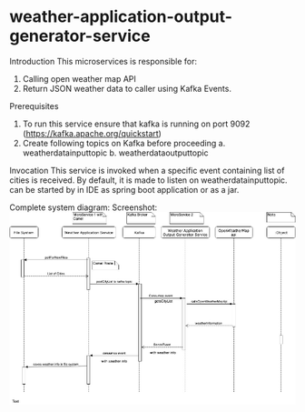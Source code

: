 # weather-application-output-generator-service

Introduction
This microservices is responsible for:
1. Calling open weather map API
2. Return JSON weather data to caller using Kafka Events.

Prerequisites
1. To run this service ensure that kafka is running on port 9092 (https://kafka.apache.org/quickstart)
2. Create following topics on Kafka before proceeding
   a. weatherdatainputtopic
   b. weatherdataoutputtopic
   
Invocation
This service is invoked when a specific event containing list of cities is received.
By default, it is made to listen on weatherdatainputtopic.
can be started by in IDE as spring boot application or as a jar.

Complete system diagram:
Screenshot:
![alt text](https://github.com/saurabhku/weather-application-service/blob/master/images/SeqDiagram.jpg)
